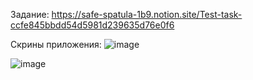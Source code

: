 Задание:
https://safe-spatula-1b9.notion.site/Test-task-ccfe845bbdd54d5981d239635d76e0f6


Скрины приложения:
![image](https://user-images.githubusercontent.com/28278099/162212536-96d0dbb7-d509-4e1d-8443-2c17692c191d.png)

![image](https://user-images.githubusercontent.com/28278099/162212568-fe59afb1-148a-41d7-95bf-48bf864e512b.png)
